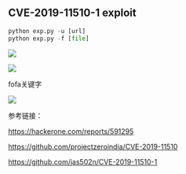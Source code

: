 ## CVE-2019-11510-1 exploit ##
```python
python exp.py -u [url]
python exp.py -f [file]
```

![](https://s2.ax1x.com/2019/08/28/mTbJfK.png)

![](https://s2.ax1x.com/2019/08/28/mTb26g.md.png)

fofa关键字

![](https://s2.ax1x.com/2019/08/28/mTb47n.png)

参考链接：

https://hackerone.com/reports/591295

https://github.com/projectzeroindia/CVE-2019-11510

https://github.com/jas502n/CVE-2019-11510-1
